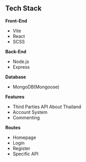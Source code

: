 ## Tech Stack

**Front-End**
- Vite
- React
- SCSS

**Back-End**
- Node.js
- Express

**Database**
- MongoDB(Mongoose)

**Features**
- Third Parties API About Thailand
- Account System
- Commenting

**Routes**
- Homepage
- Login
- Register
- Specific API